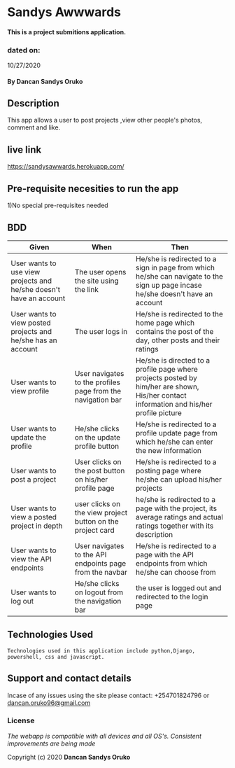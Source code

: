 # Sandys Awwwards

####  This is a project submitions application.

### dated on:
10/27/2020

#### By **Dancan Sandys Oruko**

## Description
This app allows a user to post projects ,view other people's photos, comment and like.
## live link
https://sandysawwards.herokuapp.com/

## Pre-requisite necesities to run the app

1)No special pre-requisites needed


## BDD

|Given | When | Then|
|------|-----------|-------|
|User wants to use view projects and he/she doesn't have an account|The user opens the site using the link| He/she is redirected to a sign in page from which he/she can navigate to the sign up page incase he/she doesn't have an account|
|User wants to view posted projects and he/she has an account| The user logs in| He/she is redirected to the home page which contains the post of the day, other posts and their ratings |
|User wants to view profile|User navigates to the profiles page from the navigation bar|He/she is directed to a profile page where projects posted by him/her are shown, His/her contact information and his/her profile picture|
|User wants to update the profile| He/she clicks on the update profile button| He/she is redirected to a profile update page from which he/she can enter the new information|
|User wants to post a project|User clicks on the post button on his/her profile page|He/she is redirected to a posting page where he/she can upload his/her projects|
| User wants to view a posted project in depth| user clicks on the view project button on the project card| he/she is redirected to a page with the project, its average ratings and actual ratings together with its description|
|User wants to view the API endpoints| User navigates to the API endpoints page from the navbar| He/she is redirected to a page with the API endpoints from which he/she can choose from|
| User wants to log out| He/she clicks on logout from the navigation bar| the user is logged out and redirected to the login page| 




## Technologies Used

    Technologies used in this application include python,Django, powershell, css and javascript.

## Support and contact details
Incase of any issues using the site please contact: +254701824796 or dancan.oruko96@gmail.com


### License
*The webapp is compatible with all devices and all OS's. Consistent improvements are being made*

Copyright (c) 2020 **Dancan Sandys Oruko**